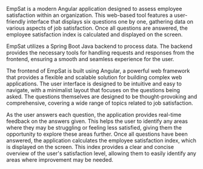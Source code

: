 EmpSat is a modern Angular application designed to assess employee satisfaction within an organization. This web-based tool features a user-friendly interface that displays six questions one by one, gathering data on various aspects of job satisfaction. Once all questions are answered, the employee satisfaction index is calculated and displayed on the screen.

EmpSat utilizes a Spring Boot Java backend to process data. The backend provides the necessary tools for handling requests and responses from the frontend, ensuring a smooth and seamless experience for the user.

The frontend of EmpSat is built using Angular, a powerful web framework that provides a flexible and scalable solution for building complex web applications. The user interface is designed to be intuitive and easy to navigate, with a minimalist layout that focuses on the questions being asked. The questions themselves are designed to be thought-provoking and comprehensive, covering a wide range of topics related to job satisfaction.

As the user answers each question, the application provides real-time feedback on the answers given. This helps the user to identify any areas where they may be struggling or feeling less satisfied, giving them the opportunity to explore these areas further. Once all questions have been answered, the application calculates the employee satisfaction index, which is displayed on the screen. This index provides a clear and concise overview of the user's satisfaction level, allowing them to easily identify any areas where improvement may be needed.
